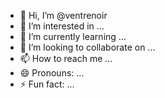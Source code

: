 - 👋 Hi, I’m @ventrenoir
- 👀 I’m interested in ...
- 🌱 I’m currently learning ...
- 💞️ I’m looking to collaborate on ...
- 📫 How to reach me ...
- 😄 Pronouns: ...
- ⚡ Fun fact: ...

<!---
ventrenoir/ventrenoir is a ✨ special ✨ repository because its `README.md` (this file) appears on your GitHub profile.
You can click the Preview link to take a look at your changes.
--->
